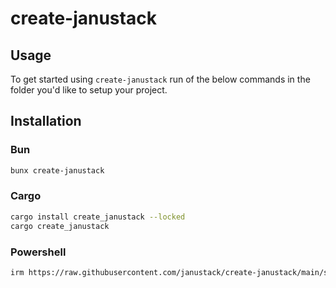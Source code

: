 # create-janustack

## Usage

To get started using `create-janustack` run of the below commands in the folder you'd like to setup your project.

## Installation

### Bun

```bash
bunx create-janustack
```

### Cargo

```bash
cargo install create_janustack --locked
cargo create_janustack
```

### Powershell

```bash
irm https://raw.githubusercontent.com/janustack/create-janustack/main/scripts/create.ps1 | iex
```
